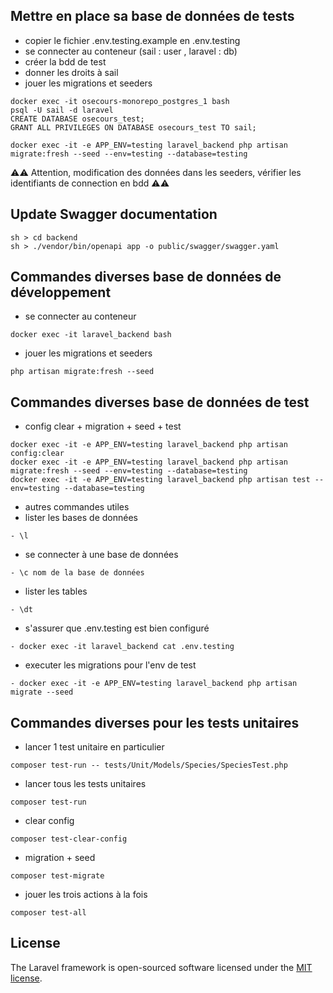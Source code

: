 ## Mettre en place sa base de données de tests

- copier le fichier .env.testing.example en .env.testing
- se connecter au conteneur (sail : user , laravel : db)
- créer la bdd de test
- donner les droits à sail
- jouer les migrations et seeders
```
docker exec -it osecours-monorepo_postgres_1 bash
psql -U sail -d laravel
CREATE DATABASE osecours_test;
GRANT ALL PRIVILEGES ON DATABASE osecours_test TO sail;
```
```
docker exec -it -e APP_ENV=testing laravel_backend php artisan migrate:fresh --seed --env=testing --database=testing
```

⚠️⚠️ Attention, modification des données dans les seeders, vérifier les identifiants de connection en bdd ⚠️⚠️


## Update Swagger documentation
```
sh > cd backend
sh > ./vendor/bin/openapi app -o public/swagger/swagger.yaml
```

## Commandes diverses base de données de développement
- se connecter au conteneur
```
docker exec -it laravel_backend bash
```
- jouer les migrations et seeders
```
php artisan migrate:fresh --seed
```


## Commandes diverses base de données de test
- config clear + migration + seed + test
```
docker exec -it -e APP_ENV=testing laravel_backend php artisan config:clear
docker exec -it -e APP_ENV=testing laravel_backend php artisan migrate:fresh --seed --env=testing --database=testing
docker exec -it -e APP_ENV=testing laravel_backend php artisan test --env=testing --database=testing
```
- autres commandes utiles
- lister les bases de données
```
- \l
```
- se connecter à une base de données
```
- \c nom de la base de données
```
- lister les tables  
```
- \dt
```
- s'assurer que .env.testing est bien configuré
```
- docker exec -it laravel_backend cat .env.testing
```
- executer les migrations pour l'env de test
```
- docker exec -it -e APP_ENV=testing laravel_backend php artisan migrate --seed
```


## Commandes diverses pour les tests unitaires
- lancer 1 test unitaire en particulier 
```
composer test-run -- tests/Unit/Models/Species/SpeciesTest.php
```
- lancer tous les tests unitaires
```
composer test-run
```
- clear config
```
composer test-clear-config
```
- migration + seed
```
composer test-migrate
```
- jouer les trois actions à la fois
```
composer test-all
```






## License

The Laravel framework is open-sourced software licensed under the [MIT license](https://opensource.org/licenses/MIT).
